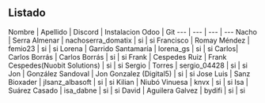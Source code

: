 Listado
----------------
Nombre | Apellido | Discord | Instalacion Odoo | Git
--- | --- | --- | ---
Nacho | Serra Almenar | nachoserra_domatix | si | si
Francisco | Romay Méndez | femio23 | si | si
Lorena | Garrido Santamaría | lorena_gs | si | si
Carlos| Carlos Borrás | Carlos Borrás      | si | si
Frank | Cespedes Ruiz | Frank Cespedes(Nuobit Solutions) | si | si
Sergio | Torres | sergio_04428 | si | si
Jon | González Sandoval | Jon Gonzalez (Digital5) | si | si
Jose Luis | Sanz Bioxader | jlsanz_albasoft | si | si
Kilian | Niubó Vinuesa | knvx | si | si
Isa | Suárez Casado | isa_dabne | si | si
David | Aguilera Galvez | bydifi | si | si
